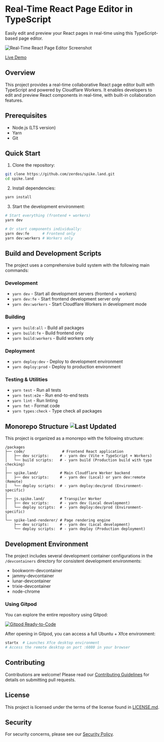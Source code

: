 # Real-Time React Page Editor in TypeScript

Easily edit and preview your React pages in real-time using this TypeScript-based page editor.

![Real-Time React Page Editor Screenshot](https://user-images.githubusercontent.com/1433047/152510761-ecd12293-1eaf-425e-ae7b-71238260cc8c.gif)

[Live Demo](https://spike.land)

## Overview

This project provides a real-time collaborative React page editor built with TypeScript and powered by Cloudflare Workers. It enables developers to edit and preview React components in real-time, with built-in collaboration features.

## Prerequisites

- Node.js (LTS version)
- Yarn
- Git

## Quick Start

1. Clone the repository:
```bash
git clone https://github.com/zerdos/spike.land.git
cd spike.land
```

2. Install dependencies:
```bash
yarn install
```

3. Start the development environment:
```bash
# Start everything (frontend + workers)
yarn dev

# Or start components individually:
yarn dev:fe      # Frontend only
yarn dev:workers # Workers only
```

## Build and Development Scripts

The project uses a comprehensive build system with the following main commands:

### Development
- `yarn dev` - Start all development servers (frontend + workers)
- `yarn dev:fe` - Start frontend development server only
- `yarn dev:workers` - Start Cloudflare Workers in development mode

### Building
- `yarn build:all` - Build all packages
- `yarn build:fe` - Build frontend only
- `yarn build:workers` - Build workers only

### Deployment
- `yarn deploy:dev` - Deploy to development environment
- `yarn deploy:prod` - Deploy to production environment

### Testing & Utilities
- `yarn test` - Run all tests
- `yarn test:e2e` - Run end-to-end tests
- `yarn lint` - Run linting
- `yarn fmt` - Format code
- `yarn types:check` - Type check all packages

## Monorepo Structure ![Last Updated](https://img.shields.io/github/last-commit/zerdos/spike.land.svg)

This project is organized as a monorepo with the following structure:

```
/packages
├── code/                 # Frontend React application
│   ├── dev scripts:     # - yarn dev (Vite + TypeScript + Workers)
│   └── build scripts:   # - yarn build (Production build with type checking)
│
├── spike.land/          # Main Cloudflare Worker backend
│   ├── dev scripts:     # - yarn dev (Local) or yarn dev:remote (Remote)
│   └── deploy scripts:  # - yarn deploy:dev/prod (Environment-specific)
│
├── js.spike.land/       # Transpiler Worker
│   ├── dev scripts:     # - yarn dev (Local development)
│   └── deploy scripts:  # - yarn deploy:dev/prod (Environment-specific)
│
└── spike-land-renderer/ # Page rendering engine
    ├── dev scripts:     # - yarn dev (Local development)
    └── deploy scripts:  # - yarn deploy (Production deployment)
```

## Development Environment

The project includes several development container configurations in the `/devcontainers` directory for consistent development environments:
- bookworm-devcontainer
- jammy-devcontainer
- lunar-devcontainer
- trixie-devcontainer
- node-chrome

### Using Gitpod

You can explore the entire repository using Gitpod:

[![Gitpod Ready-to-Code](https://img.shields.io/badge/Gitpod-Ready--to--Code-blue?logo=gitpod)](https://gitpod.io/#https://github.com/zerdos/spike.land)

After opening in Gitpod, you can access a full Ubuntu + Xfce environment:
```bash
startx  # Launches Xfce desktop environment
# Access the remote desktop on port :6080 in your browser
```

## Contributing

Contributions are welcome! Please read our [Contributing Guidelines](CONTRIBUTING.md) for details on submitting pull requests.

## License

This project is licensed under the terms of the license found in [LICENSE.md](LICENSE.md).

## Security

For security concerns, please see our [Security Policy](SECURITY.md).
